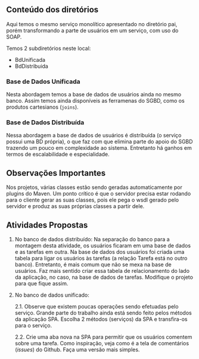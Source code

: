 ## Conteúdo dos diretórios

Aqui temos o mesmo serviço monolítico apresentado no diretório pai, porém transformando a parte
de usuários em um serviço, com uso do SOAP.

Temos 2 subdiretórios neste local:

- BdUnificada
- BdDistribuida

### Base de Dados Unificada

Nesta abordagem temos a base de dados de usuários ainda no mesmo banco. Assim temos ainda 
disponíveis as ferramenas do SGBD, como os produtos cartesianos (`joins`).

### Base de Dados Distribuída

Nessa abordagem a base de dados de usuários é distribuída (o serviço possui uma BD própria), 
o que faz com que elimina parte do apoio do SGBD trazendo um pouco em complexidade ao sistema.
Entretanto há ganhos em termos de escalabilidade e especialidade.

## Observações Importantes

Nos projetos, várias classes estão sendo geradas automaticamente por plugins do Maven. Um ponto
crítico é que o servidor precisa estar rodando para o cliente gerar as suas classes, pois ele
pega o wsdl gerado pelo servidor e produz as suas próprias classes a partir dele.

## Atividades Propostas

1. No banco de dados distribuído: Na separação do banco para a montagem desta atividade, os usuários
ficaram em uma base de dados e as tarefas em outra. Na base de dados dos usuários foi criada uma
tabela para ligar os usuários às tarefas (a relação Tarefa está no outro banco). Entretanto, é
mais comum que não se mexa na base de usuários. Faz mais sentido criar essa tabela de relacionamento
do lado da aplicação, no caso, na base de dados de tarefas. Modifique o projeto para que fique assim.

2. No banco de dados unificado:

    2.1. Observe que existem poucas operações sendo efetuadas pelo serviço. Grande parte do trabalho
    ainda está sendo feito pelos métodos da aplicação SPA. Escolha 2 métodos (serviços) da SPA e
    transfira-os para o serviço.
    
    2.2. Crie uma aba nova na SPA para permitir que os usuários comentem sobre uma tarefa. Como inspiração, 
    veja como é a tela de comentários (_issues_) do Github. Faça uma versão mais simples.


